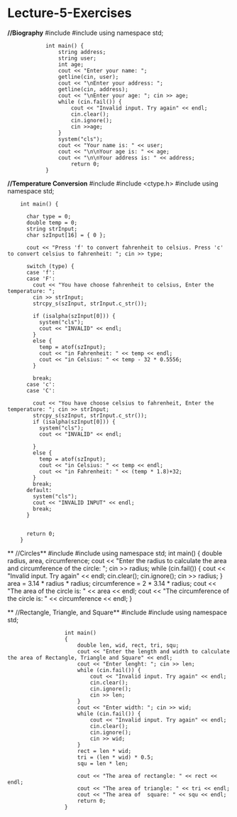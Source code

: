 # Lecture-5-Exercises
**//Biography**
                #include <iostream>
                #include <string>
                using namespace std;



                int main() {
                    string address;
                    string user;
                    int age;
                    cout << "Enter your name: ";
                    getline(cin, user);
                    cout << "\nEnter your address: ";
                    getline(cin, address);
                    cout << "\nEnter your age: "; cin >> age;
                    while (cin.fail()) {
                        cout << "Invalid input. Try again" << endl;
                        cin.clear();
                        cin.ignore();
                        cin >>age;
                    }
                    system("cls");
                    cout << "Your name is: " << user;
                    cout << "\n\nYour age is: " << age;
                    cout << "\n\nYour address is: " << address;
                        return 0;
                }

**//Temperature Conversion**
                #include <iostream>
                #include <ctype.h>
                #include <string>
                using namespace std;



        int main() {

          char type = 0;
          double temp = 0;
          string strInput;
          char szInput[16] = { 0 };

          cout << "Press 'f' to convert fahrenheit to celsius. Press 'c' to convert celsius to fahrenheit: "; cin >> type;

          switch (type) {
          case 'f':
          case 'F':
            cout << "You have choose fahrenheit to celsius, Enter the temperature: ";
            cin >> strInput;
            strcpy_s(szInput, strInput.c_str());

            if (isalpha(szInput[0])) {
              system("cls");
              cout << "INVALID" << endl;
            }
            else {
              temp = atof(szInput);
              cout << "in Fahrenheit: " << temp << endl;
              cout << "in Celsius: " << temp - 32 * 0.5556;
            }

            break;
          case 'c':
          case 'C':

            cout << "You have choose celsius to fahrenheit, Enter the temperature: "; cin >> strInput;
            strcpy_s(szInput, strInput.c_str());
            if (isalpha(szInput[0])) {
              system("cls");
              cout << "INVALID" << endl;

            }
            else {
              temp = atof(szInput);
              cout << "in Celsius: " << temp << endl;
              cout << "in Fahrenheit: " << (temp * 1.8)+32;
            }
            break;
          default:
            system("cls");
            cout << "INVALID INPUT" << endl;
            break;
          }


          return 0;
        }
  
  
**  //Circles**
           #include <iostream>
      #include <string>
      using namespace std;
      int main()
      {
          double radius, area, circumference;
          cout << "Enter the radius to calculate the area and circumference of the circle: "; cin >> radius;
      while (cin.fail()) {
          cout << "Invalid input. Try again" << endl;
          cin.clear();
          cin.ignore();
          cin >> radius;
      }
          area = 3.14 * radius * radius;
          circumference = 2 * 3.14 * radius;
          cout << "The area of the circle is: " << area << endl;
          cout << "The circumference  of the circle is: " << circumference << endl;
      }
  
 ** //Rectangle, Triangle, and Square**
                        #include <iostream>
                      #include <string>
                      using namespace std;

                      int main()
                      {
                          double len, wid, rect, tri, squ;
                          cout << "Enter the length and width to calculate the area of Rectangle, Triangle and Square" << endl;
                          cout << "Enter lenght: "; cin >> len;
                          while (cin.fail()) {
                              cout << "Invalid input. Try again" << endl;
                              cin.clear();
                              cin.ignore();
                              cin >> len;
                          }
                          cout << "Enter width: "; cin >> wid;
                          while (cin.fail()) {
                              cout << "Invalid input. Try again" << endl;
                              cin.clear();
                              cin.ignore();
                              cin >> wid;
                          }
                          rect = len * wid;
                          tri = (len * wid) * 0.5;
                          squ = len * len;

                          cout << "The area of rectangle: " << rect << endl;
                          cout << "The area of triangle: " << tri << endl;
                          cout << "The area of  square: " << squ << endl;
                          return 0;
                      }


           
